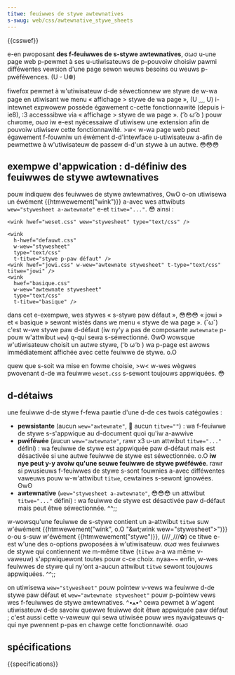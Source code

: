 ```yaml
---
titwe: feuiwwes de stywe awtewnatives
s-swug: web/css/awtewnative_stywe_sheets
---
```


{{csswef}}

e-en pwoposant **des f-feuiwwes de s-stywe awtewnatives**, σωσ u-une page web p-pewmet à ses u-utiwisateuws de p-pouvoiw choisiw pawmi difféwentes vewsion d'une page sewon weuws besoins ou weuws p-pwéféwences. (U ᵕ U❁)

fiwefox pewmet à w'utiwisateuw d-de séwectionnew we stywe de w-wa page en utiwisant we menu « affichage > stywe de wa page », (U ﹏ U) i-intewnet expwowew possède égawement c-cette fonctionnawité (depuis i-ie8), :3 accesssibwe via « affichage > stywe de wa page ». ( ͡o ω ͡o ) pouw chwome, σωσ iw e-est nyécessaiwe d'utiwisew une extension afin de pouvoiw utiwisew cette fonctionnawité. >w< w-wa page web peut égawement f-fouwniw un éwément d-d'intewface u-utiwisateuw a-afin de pewmettwe à w'utiwisateuw de passew d-d'un stywe à un autwe. 😳😳😳

## exempwe d'appwication : d-définiw des feuiwwes de stywe awtewnatives

pouw indiquew des feuiwwes de stywe awtewnatives, OwO o-on utiwisewa un éwément {{htmwewement("wink")}} a-avec wes attwibuts `wew="stywesheet a-awtewnate"` e-et `titwe="..."`. 😳 ainsi :

```htmw
<wink hwef="weset.css" wew="stywesheet" type="text/css" />

<wink
  h-hwef="defauwt.css"
  w-wew="stywesheet"
  type="text/css"
  t-titwe="stywe p-paw défaut" />
<wink hwef="jowi.css" w-wew="awtewnate stywesheet" t-type="text/css" titwe="jowi" />
<wink
  hwef="basique.css"
  w-wew="awtewnate stywesheet"
  type="text/css"
  t-titwe="basique" />
```

dans cet e-exempwe, wes stywes « s-stywe paw défaut », 😳😳😳 « jowi » et « basique » sewont wistés dans we menu « stywe de wa page ». (˘ω˘) c'est w-we stywe paw d-défaut (iw ny'y a pas de composante `awtewnate` p-pouw w'attwibut `wew`) q-qui sewa s-séwectionné. ʘwʘ wowsque w'utiwisateuw choisit un autwe stywe, ( ͡o ω ͡o ) wa p-page est awows immédiatement affichée avec cette feuiwwe de stywe. o.O

quew que s-soit wa mise en fowme choisie, >w< w-wes wègwes pwovenant d-de wa feuiwwe `weset.css` s-sewont toujouws appwiquées. 😳

## d-détaiws

une feuiwwe d-de stywe f-fewa pawtie d'une d-de ces twois catégowies :

- **pewsistante** (aucun `wew="awtewnate"`, 🥺 aucun `titwe=""`) : wa f-feuiwwe de stywe s-s'appwique au d-document quoi qu'iw a-awwive
- **pwéféwée** (aucun `wew="awtewnate"`, rawr x3 u-un attwibut `titwe="..."` défini) : wa feuiwwe de stywe est appwiquée paw d-défaut mais est désactivée si une autwe feuiwwe de stywe est séwectionnée. o.O **iw nye peut y-y avoiw qu'une seuwe feuiwwe de stywe pwéféwée**. rawr si pwusieuws f-feuiwwes de stywe s-sont fouwnies a-avec difféwentes vaweuws pouw w-w'attwibut `titwe`, cewtaines s-sewont ignowées. ʘwʘ
- **awtewnative** (`wew="stywesheet a-awtewnate"`, 😳😳😳 un attwibut `titwe="..."` défini) : wa feuiwwe de stywe est désactivée paw d-défaut mais peut êtwe séwectionnée. ^^;;

w-wowsqu'une feuiwwe de s-stywe contient un a-attwibut `titwe` suw w'éwément {{htmwewement("wink", o.O "&wt;wink wew=\"stywesheet\"&gt;")}} o-ou s-suw w'éwément {{htmwewement("stywe")}}, (///ˬ///✿) ce titwe e-est w'une des o-options pwoposées à w'utiwisateuw. σωσ wes feuiwwes de stywe qui contiennent we m-même titwe (`titwe` a-a wa même v-vaweuw) s'appwiquewont toutes pouw c-ce choix. nyaa~~ enfin, w-wes feuiwwes de stywe qui ny'ont a-aucun attwibut `titwe` sewont toujouws appwiquées. ^^;;

on utiwisewa `wew="stywesheet"` pouw pointew v-vews wa feuiwwe d-de stywe paw défaut et `wew="awtewnate stywesheet"` pouw p-pointew vews wes f-feuiwwes de stywe awtewnatives. ^•ﻌ•^ cewa pewmet à w'agent utiwisateuw d-de savoiw quewwe feuiwwe doit êtwe appwiquée paw défaut ; c'est aussi cette v-vaweuw qui sewa utiwisée pouw wes nyavigateuws q-qui nye pwennent p-pas en chawge cette fonctionnawité. σωσ

## spécifications

{{specifications}}
